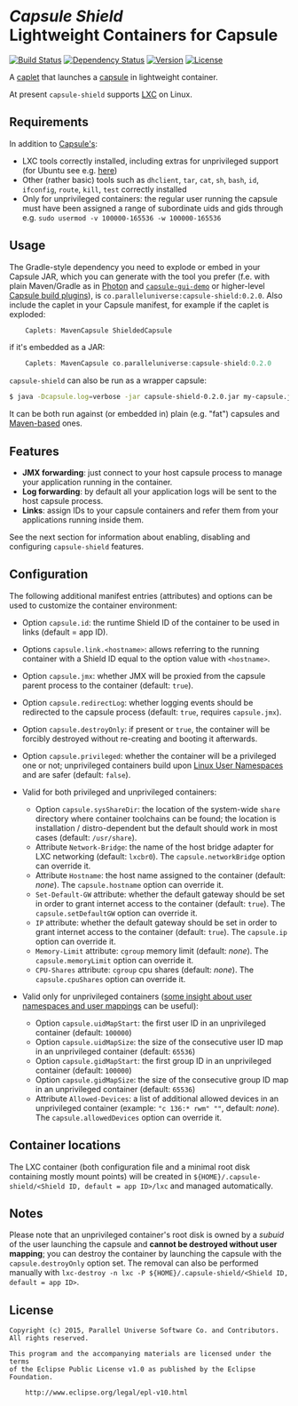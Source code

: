 # *Capsule Shield*<br>Lightweight Containers for Capsule
[![Build Status](http://img.shields.io/travis/puniverse/capsule-shield.svg?style=flat)](https://travis-ci.org/puniverse/capsule-shield) [![Dependency Status](https://www.versioneye.com/user/projects/5613c572a193340019000485/badge.svg?style=flat)](https://www.versioneye.com/user/projects/5613c572a193340019000485) [![Version](http://img.shields.io/badge/version-0.2.0-blue.svg?style=flat)](https://github.com/puniverse/capsule-shield/releases) [![License](http://img.shields.io/badge/license-EPL-blue.svg?style=flat)](https://www.eclipse.org/legal/epl-v10.html)

A [caplet](https://github.com/puniverse/capsule#what-are-caplets) that launches a [capsule](https://github.com/puniverse/capsule) in lightweight container.

At present `capsule-shield` supports [LXC](https://linuxcontainers.org/) on Linux.

## Requirements

In addition to [Capsule's](https://github.com/puniverse/capsule):

  * LXC tools correctly installed, including extras for unprivileged support (for Ubuntu see e.g. [here](http://www.unixmen.com/setup-linux-containers-using-lxc-on-ubuntu-15-04/))
  * Other (rather basic) tools such as `dhclient`, `tar`, `cat`, `sh`, `bash`, `id`, `ifconfig`, `route`, `kill`, `test` correctly installed
  * Only for unprivileged containers: the regular user running the capsule must have been assigned a range of subordinate uids and gids through e.g. `sudo usermod -v 100000-165536 -w 100000-165536`

## Usage

The Gradle-style dependency you need to explode or embed in your Capsule JAR, which you can generate with the tool you prefer (f.e. with plain Maven/Gradle as in [Photon](https://github.com/puniverse/photon) and [`capsule-gui-demo`](https://github.com/puniverse/capsule-gui-demo) or higher-level [Capsule build plugins](https://github.com/puniverse/capsule#build-tool-plugins)), is `co.paralleluniverse:capsule-shield:0.2.0`. Also include the caplet in your Capsule manifest, for example if the caplet is exploded:

``` gradle
    Caplets: MavenCapsule ShieldedCapsule
```

if it's embedded as a JAR:

``` gradle
    Caplets: MavenCapsule co.paralleluniverse:capsule-shield:0.2.0
```

`capsule-shield` can also be run as a wrapper capsule:

``` bash
$ java -Dcapsule.log=verbose -jar capsule-shield-0.2.0.jar my-capsule.jar my-capsule-arg1 ...
```

It can be both run against (or embedded in) plain (e.g. "fat") capsules and [Maven-based](https://github.com/puniverse/capsule-maven) ones.

## Features

 * **JMX forwarding**: just connect to your host capsule process to manage your application running in the container.
 * **Log forwarding**: by default all your application logs will be sent to the host capsule process.
 * **Links**: assign IDs to your capsule containers and refer them from your applications running inside them.

See the next section for information about enabling, disabling and configuring `capsule-shield` features.

## Configuration

The following additional manifest entries (attributes) and options can be used to customize the container environment:

  * Option `capsule.id`: the runtime Shield ID of the container to be used in links (default = app ID).
  * Options `capsule.link.<hostname>`: allows referring to the running container with a Shield ID equal to the option value with `<hostname>`.
  * Option `capsule.jmx`: whether JMX will be proxied from the capsule parent process to the container (default: `true`).
  * Option `capsule.redirectLog`: whether logging events should be redirected to the capsule process (default: `true`, requires `capsule.jmx`).
  * Option `capsule.destroyOnly`: if present or `true`, the container will be forcibly destroyed without re-creating and booting it afterwards.
  * Option `capsule.privileged`: whether the container will be a privileged one or not; unprivileged containers build upon [Linux User Namespaces](https://lwn.net/Articles/531114/) and are safer (default: `false`).

  * Valid for both privileged and unprivileged containers:
    * Option `capsule.sysShareDir`: the location of the system-wide `share` directory where container toolchains can be found; the location is installation / distro-dependent but the default should work in most cases (default: `/usr/share`).
    * Attribute `Network-Bridge`: the name of the host bridge adapter for LXC networking (default: `lxcbr0`). The `capsule.networkBridge`  option can override it.
    * Attribute `Hostname`: the host name assigned to the container (default: _none_). The `capsule.hostname` option can override it.
    * `Set-Default-GW` attribute: whether the default gateway should be set in order to grant internet access to the container (default: `true`). The `capsule.setDefaultGW` option can override it.
    * `IP` attribute: whether the default gateway should be set in order to grant internet access to the container (default: `true`). The `capsule.ip` option can override it.
    * `Memory-Limit` attribute: `cgroup` memory limit (default: _none_). The `capsule.memoryLimit` option can override it.
    * `CPU-Shares` attribute: `cgroup` cpu shares (default: _none_). The `capsule.cpuShares` option can override it.

  * Valid only for unprivileged containers ([some insight about user namespaces and user mappings](https://lwn.net/Articles/532593/) can be useful):
    * Option `capsule.uidMapStart`: the first user ID in an unprivileged container (default: `100000`)
    * Option `capsule.uidMapSize`: the size of the consecutive user ID map in an unprivileged container (default: `65536`)
    * Option `capsule.gidMapStart`: the first group ID in an unprivileged container (default: `100000`)
    * Option `capsule.gidMapSize`: the size of the consecutive group ID map in an unprivileged container (default: `65536`)
    * Attribute `Allowed-Devices`: a list of additional allowed devices in an unprivileged container (example: `"c 136:* rwm" ""`, default: _none_). The `capsule.allowedDevices` option can override it.

## Container locations

The LXC container (both configuration file and a minimal root disk containing mostly mount points) will be created in `${HOME}/.capsule-shield/<Shield ID, default = app ID>/lxc` and managed automatically.

## Notes

Please note that an unprivileged container's root disk is owned by a _subuid_ of the user launching the capsule and **cannot be destroyed without user mapping**; you can destroy the container by launching the capsule with the `capsule.destroyOnly` option set. The removal can also be performed manually with `lxc-destroy -n lxc -P ${HOME}/.capsule-shield/<Shield ID, default = app ID>`.

## License

    Copyright (c) 2015, Parallel Universe Software Co. and Contributors. All rights reserved.

    This program and the accompanying materials are licensed under the terms
    of the Eclipse Public License v1.0 as published by the Eclipse Foundation.

        http://www.eclipse.org/legal/epl-v10.html
